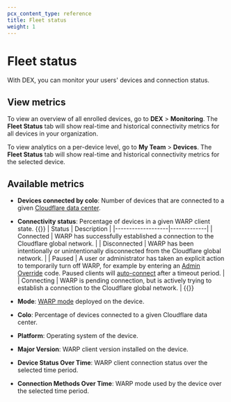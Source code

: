 ```yaml
---
pcx_content_type: reference
title: Fleet status
weight: 1
---
```


# Fleet status

With DEX, you can monitor your users' devices and connection status.

## View metrics

To view an overview of all enrolled devices, go to **DEX** > **Monitoring**. The **Fleet Status** tab will show real-time and historical connectivity metrics for all devices in your organization.

To view analytics on a per-device level, go to **My Team** > **Devices**. The **Fleet Status** tab will show real-time and historical connectivity metrics for the selected device.

## Available metrics

- **Devices connected by colo**: Number of devices that are connected to a given [Cloudflare data center](https://www.cloudflarestatus.com/).
- **Connectivity status**: Percentage of devices in a given WARP client state.
{{<table-wrap>}}
| Status            | Description |
|-------------------|-------------|
| Connected    |  WARP has successfully established a connection to the Cloudflare global network.  |
| Disconnected | WARP has been intentionally or unintentionally disconnected from the Cloudflare global network.  |
| Paused       | A user or administrator has taken an explicit action to temporarily turn off WARP, for example by entering an [Admin Override](/cloudflare-one/connections/connect-devices/warp/configure-warp/warp-settings/#admin-override) code.  Paused clients will [auto-connect](/cloudflare-one/connections/connect-devices/warp/configure-warp/warp-settings/#auto-connect) after a timeout period. |
| Connecting   | WARP is pending connection, but is actively trying to establish a connection to the Cloudflare global network. |
{{</table-wrap>}}

- **Mode**: [WARP mode](/cloudflare-one/connections/connect-devices/warp/configure-warp/warp-modes/) deployed on the device.
- **Colo**: Percentage of devices connected to a given Cloudflare data center.
- **Platform**: Operating system of the device.
- **Major Version**: WARP client version installed on the device.
- **Device Status Over Time**: WARP client connection status over the selected time period.
- **Connection Methods Over Time**: WARP mode used by the device over the selected time period.

